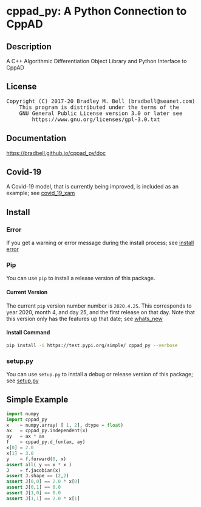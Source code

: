 # cppad\_py: A Python Connection to CppAD

## Description
A C++ Algorithmic Differentiation Object Library and Python Interface to CppAD

## License
<pre>
Copyright (C) 2017-20 Bradley M. Bell (bradbell@seanet.com)
    This program is distributed under the terms of the
    GNU General Public License version 3.0 or later see
        https://www.gnu.org/licenses/gpl-3.0.txt
</pre>

## Documentation
<https://bradbell.github.io/cppad_py/doc>

## Covid-19
A Covid-19 model, that is currently being improved,
is included as an example; see
[covid_19_xam](https://bradbell.github.io/cppad_py/doc/numeric_covid_19_xam.py.htm)

## Install

### Error
If you get a warning or error message during the install process; see
[install error](https://bradbell.github.io/cppad_py/doc/install_error.htm)

### Pip
You can use `pip` to install a release version of this package.

#### Current Version
The current `pip` version number number is `2020.4.25`.
This corresponds to year 2020, month 4, and day 25,
and the first release on that day.
Note that this version only has the features up that date; see
[whats_new](https://bradbell.github.io/cppad_py/doc/whats_new_2020.htm)

#### Install Command
```sh
pip install -i https://test.pypi.org/simple/ cppad_py --verbose
```

### setup.py
You can use `setup.py` to install a debug or release version of this package;
see [setup.py](https://bradbell.github.io/cppad_py/doc/setup.py.htm)

## Simple Example
```python
import numpy
import cppad_py
x    = numpy.array( [ 1, 2], dtype = float)
ax   = cppad_py.independent(x)
ay   = ax * ax
f    = cppad_py.d_fun(ax, ay)
x[0] = 2.0
x[1] = 3.0
y    = f.forward(0, x)
assert all( y == x * x )
J    = f.jacobian(x)
assert J.shape == (2,2)
assert J[0,0] == 2.0 * x[0]
assert J[0,1] == 0.0
assert J[1,0] == 0.0
assert J[1,1] == 2.0 * x[1]
```
